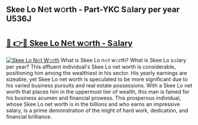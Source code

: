 ## Skee Lo N𝚎t w𝚘rth - Part-YKC S𝚊lary per year U536J

# <h2><a href="http://gc2ucv9.nevu.top/?p=Skee+Lo">🔗 👉🔴 Skee Lo N𝚎t w𝚘rth - S𝚊lary</a></h2>

[![Skee Lo N𝚎t W𝚘rth](https://i.imgur.com/Oavwk0R.jpeg)](http://gc2ucv9.nevu.top/?p=Skee+Lo)
What is Skee Lo n𝚎t w𝚘rth? What is Skee Lo s𝚊lary per year?
This affluent individual's Skee Lo net worth is considerable, positioning him among the wealthiest in his sector. His yearly earnings are sizeable, yet Skee Lo net worth is speculated to be more significant due to his varied business pursuits and real estate possessions. With a Skee Lo net worth that places him in the uppermost tier of wealth, this man is famed for his business acumen and financial prowess. This prosperous individual, whose Skee Lo net worth is in the billions and who earns an impressive salary, is a prime demonstration of the might of hard work, dedication, and financial brilliance.
